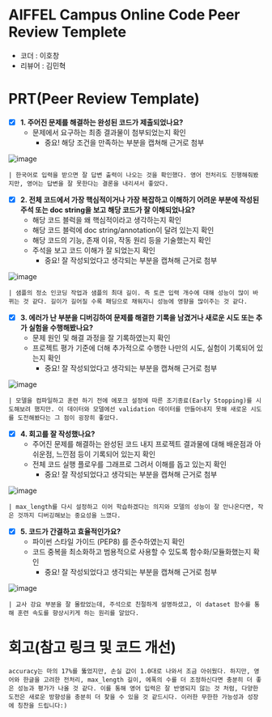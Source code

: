 # AIFFEL Campus Online Code Peer Review Templete
- 코더 : 이호창
- 리뷰어 : 김민혁


# PRT(Peer Review Template)
- [X]  **1. 주어진 문제를 해결하는 완성된 코드가 제출되었나요?**
    - 문제에서 요구하는 최종 결과물이 첨부되었는지 확인
        - 중요! 해당 조건을 만족하는 부분을 캡쳐해 근거로 첨부
     
  ![image](https://github.com/user-attachments/assets/7ecb0fb7-f990-40f1-86a4-f155bd3d20b9)

    | 한국어로 입력을 받으면 잘 답변 출력이 나오는 것을 확인했다. 영어 전처리도 진행해줘봤지만, 영어는 답변을 잘 못한다는 결론을 내리셔서 좋았다.

    
- [X]  **2. 전체 코드에서 가장 핵심적이거나 가장 복잡하고 이해하기 어려운 부분에 작성된 
주석 또는 doc string을 보고 해당 코드가 잘 이해되었나요?**
    - 해당 코드 블럭을 왜 핵심적이라고 생각하는지 확인
    - 해당 코드 블럭에 doc string/annotation이 달려 있는지 확인
    - 해당 코드의 기능, 존재 이유, 작동 원리 등을 기술했는지 확인
    - 주석을 보고 코드 이해가 잘 되었는지 확인
        - 중요! 잘 작성되었다고 생각되는 부분을 캡쳐해 근거로 첨부
     
  ![image](https://github.com/user-attachments/assets/d23990a6-2c40-40e0-8ad8-451c3233f744)

    | 샘플의 정소 인코딩 작업과 샘플의 최대 길이. 즉 토큰 입력 개수에 대해 성능이 많이 바뀌는 것 같다. 길이가 길어질 수록 패딩으로 채워지니 성능에 영향을 많이주는 것 같다.

        
- [X]  **3. 에러가 난 부분을 디버깅하여 문제를 해결한 기록을 남겼거나
새로운 시도 또는 추가 실험을 수행해봤나요?**
    - 문제 원인 및 해결 과정을 잘 기록하였는지 확인
    - 프로젝트 평가 기준에 더해 추가적으로 수행한 나만의 시도, 
    실험이 기록되어 있는지 확인
        - 중요! 잘 작성되었다고 생각되는 부분을 캡쳐해 근거로 첨부
     
  ![image](https://github.com/user-attachments/assets/c264571a-20b9-4478-b0ae-3ac69c904edc)

    | 모델을 컴파일하고 훈련 하기 전에 에포크 설정에 따른 조기종료(Early Stopping)를 시도해보려 했지만. 이 데이터와 모델에선 validation 데이터를 만들어내지 못해 새로운 시도를 도전해봤다는 그 점이 굉장히 좋았다.

        
- [X]  **4. 회고를 잘 작성했나요?**
    - 주어진 문제를 해결하는 완성된 코드 내지 프로젝트 결과물에 대해
    배운점과 아쉬운점, 느낀점 등이 기록되어 있는지 확인
    - 전체 코드 실행 플로우를 그래프로 그려서 이해를 돕고 있는지 확인
        - 중요! 잘 작성되었다고 생각되는 부분을 캡쳐해 근거로 첨부
     
  ![image](https://github.com/user-attachments/assets/ad1843ac-df1b-4d01-91d2-935b4d669c6b)

    | max_length를 다시 설정하고 이어 학습하겠다는 의지와 모델의 성능이 잘 안나온다면, 작은 것까지 디버깅해보는 중요성을 느꼈다.
        
- [X]  **5. 코드가 간결하고 효율적인가요?**
    - 파이썬 스타일 가이드 (PEP8) 를 준수하였는지 확인
    - 코드 중복을 최소화하고 범용적으로 사용할 수 있도록 함수화/모듈화했는지 확인
        - 중요! 잘 작성되었다고 생각되는 부분을 캡쳐해 근거로 첨부
     
  ![image](https://github.com/user-attachments/assets/e060d5ea-e165-4a6a-93cc-ace3471a88b2)

    | 교사 강요 부분을 잘 몰랐었는데, 주석으로 친절하게 설명하셨고, 이 dataset 함수를 통해 훈련 속도를 향상시키게 하는 원리를 알았다.



# 회고(참고 링크 및 코드 개선)
```
accuracy는 마의 17%를 뚫었지만, 손실 값이 1.0대로 나와서 조금 아쉬웠다. 하지만, 영어와 한글을 고려한 전처리, max_length 길이, 에폭의 수를 더 조정하신다면 충분히 더 좋은 성능과 평가가 나올 것 같다. 이를 통해 영어 입력은 잘 반영되지 않는 것 처럼, 다양한 도전은 새로운 방향성을 충분히 더 찾을 수 있을 것 같드시다. 이러한 무한한 가능성과 성장에 칭찬을 드립니다:)                                                          
```

